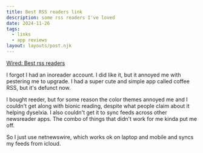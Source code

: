 ```yaml
---
title: Best RSS readers link
description: some rss readers I've loved
date: 2024-11-26
tags:
  - links
  - app reviews
layout: layouts/post.njk
---
```


[Wired: Best rss readers](https://www.wired.com/story/best-rss-feed-readers/)

I forgot I had an inoreader account. I did like it, but it annoyed me with pestering me to upgrade.
I had a super cute and simple app called coffee RSS, but it's defunct now.

I bought reeder, but for some reason the color themes annoyed me and I couldn't get along with bionic reading, despite what people claim about it helping dyselxia. I also couldn't get it to sync feeds across other newsreader apps. The combo of things that didn't work for me kinda put me off.

So I just use netnewswire, which works ok on laptop and mobile and syncs my feeds from icloud.

